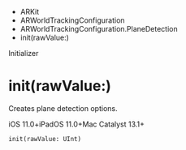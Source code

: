 

- ARKit
- ARWorldTrackingConfiguration
- ARWorldTrackingConfiguration.PlaneDetection
-  init(rawValue:) 

Initializer

# init(rawValue:)

Creates plane detection options.

iOS 11.0+iPadOS 11.0+Mac Catalyst 13.1+

``` source
init(rawValue: UInt)
```


